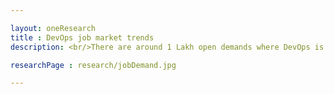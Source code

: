 ```yaml
---

layout: oneResearch
title : DevOps job market trends 
description: <br/>There are around 1 Lakh open demands where DevOps is listed as a primary skill <br/> Out of which 10 persentage of jobs are listed  in India <br/> There is a steep increase in DevOps demand in Mid- Senior level  primarily attributed to the need for more  DevOps Coaches or Consultants <br/> There is a huge demand for skilled engineers in Docker <br/>Demand for Kubernetes is expected to rise where as demands for Vagrant is slowly declining . <br/> In the IaC pack Ansible and Chef leads the pack along with Puppet and Terraform

researchPage : research/jobDemand.jpg

---
```

